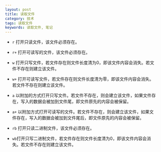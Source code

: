 ```yaml
---
layout: post
title: 读取文件
category: 技术
tags: 读取文件
keywords: 读取文件, 笔记
---
```



* `r` 打开只读文件，该文件必须存在。

* `r+` 打开可读写的文件，该文件必须存在。

* `w` 打开只写文件，若文件存在则文件长度清为0，即该文件内容会消失。若文件不存在则建立该文件。

* `w+` 打开可读写文件，若文件存在则文件长度清为零，即该文件内容会消失。若文件不存在则建立该文件。

* `a` 以附加的方式打开只写文件。若文件不存在，则会建立该文件，如果文件存在，写入的数据会被加到文件尾，即文件原先的内容会被保留。

* `a+` 以附加方式打开可读写的文件。若文件不存在，则会建立该文件，如果文件存在，写入的数据会被加到文件尾后，即文件原先的内容会被保留。


* `rb` 打开只读二进制文件，该文件必须存在。

* `wb`打开只写二进制文件，若文件存在则文件长度清为0，即该文件内容会消失。若文件不存在则建立该文件。

